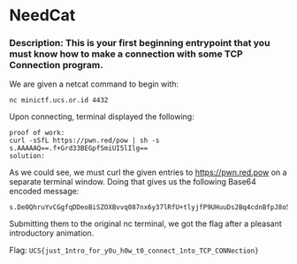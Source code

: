 # NeedCat
### Description: This is your first beginning entrypoint that you must know how to make a connection with some TCP Connection program.

We are given a netcat command to begin with:
```
nc minictf.ucs.or.id 4432
```
Upon connecting, terminal displayed the following:
```
proof of work:
curl -sSfL https://pwn.red/pow | sh -s s.AAAAAQ==.f+Grd33BEGpfSmiUI5lIlg==
solution:
```
As we could see, we must curl the given entries to https://pwn.red.pow on a separate terminal window. Doing that gives us the following Base64 encoded message: 
```
s.De0QhruYvCGgfqDDeoBiSZOXBvvq087nx6y37lRfU+tlyjfP9UHuuDs2Bq4cdnBfpJ8o51HPFE6JbolW1dLRTVNA1YFe6YmxzYgOD15itDq4c3O7eYG/KTzUJzcISz67m65SrgWQNnF4+wxzaDSpJGk0d6Lof5I7iYM5NbEIMVQBzfQYlVnfsIUYsVeLgDdfOJPTvGHYS/KmbPNrKJLYNw==
```
Submitting them to the original nc terminal, we got the flag after a pleasant introductory animation.

Flag: ```UCS{just_1ntro_for_y0u_h0w_t0_connect_1nto_TCP_CONNection}```
